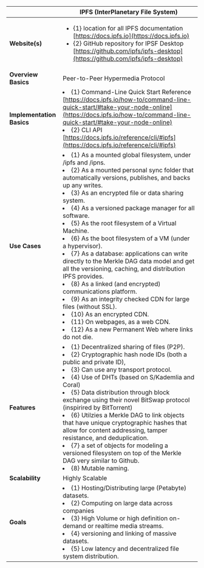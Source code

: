 |  | IPFS (InterPlanetary File System) |
| ------- | ---- |
|**Website(s)**| <ul><li>{1} location for all IPFS documentation [https://docs.ipfs.io](https://docs.ipfs.io) <li>{2} GitHub repository for IPSF Desktop [https://github.com/ipfs/ipfs-desktop](https://github.com/ipfs/ipfs-desktop) 
|**Overview Basics**    | Peer-to-Peer Hypermedia Protocol
|**Implementation Basics**     | <li>{1} Command-Line Quick Start Reference [https://docs.ipfs.io/how-to/command-line-quick-start/#take-your-node-online](https://docs.ipfs.io/how-to/command-line-quick-start/#take-your-node-online) <li>{2} CLI API [https://docs.ipfs.io/reference/cli/#ipfs](https://docs.ipfs.io/reference/cli/#ipfs) 
|**Use Cases**      | <li>{1} As a mounted global filesystem, under /ipfs and /ipns. <li>{2} As a mounted personal sync folder that automatically versions, publishes, and backs up any writes. <li>{3} As an encrypted file or data sharing system. <li>{4} As a versioned package manager for all software. <li>{5} As the root filesystem of a Virtual Machine. <li>{6} As the boot filesystem of a VM (under a hypervisor). <li>{7} As a database: applications can write directly to the Merkle DAG data model and get all the versioning, caching, and distribution IPFS provides. <li>{8} As a linked (and encrypted) communications platform. <li>{9} As an integrity checked CDN for large files (without SSL). <li>{10} As an encrypted CDN. <li>{11} On webpages, as a web CDN. <li>{12} As a new Permanent Web where links do not die.
|**Features**      | <li>{1} Decentralized sharing of files (P2P). <li>{2} Cryptographic hash node IDs (both a public and private ID), <li>{3} Can use any transport protocol. <li>{4} Use of DHTs (based on S/Kademlia and Coral) <li>{5} Data distribution through block exchange using their novel BitSwap protocol (inspirired by BitTorrent) <li>{6} Utilzies a Merkle DAG to link objects that have unique cryptographic hashes that allow for content addressing, tamper resistance, and deduplication. <li>{7} a set of objects for modeling a versioned filesystem on top of the Merkle DAG very similar to Github. <li>{8} Mutable naming.
|**Scalability**     |Highly Scalable
|**Goals**   | <li>{1} Hosting/Distributing large (Petabyte) datasets. <li>{2} Computing on large data across companies <li>{3} High Volume or high definition on-demand or realtime media streams. <li>{4} versioning and linking  of massive datasets. <li>{5} Low latency and decentralized file system distribution. 

